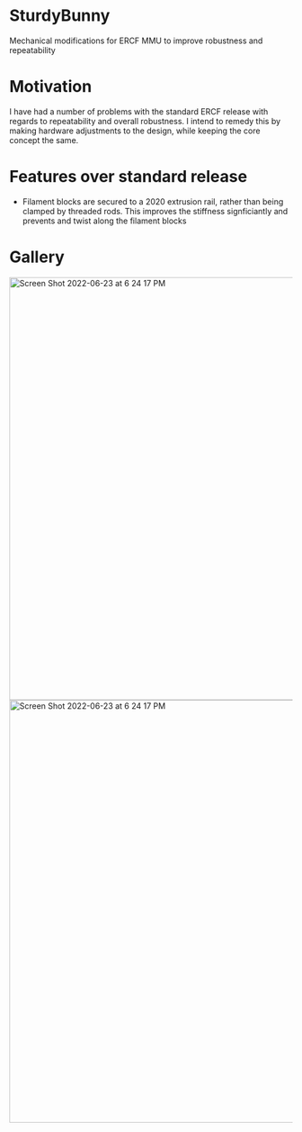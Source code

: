 # SturdyBunny
Mechanical modifications for ERCF MMU to improve robustness and repeatability

# Motivation
I have had a number of problems with the standard ERCF release with regards to repeatability and overall robustness. I intend to remedy this by making hardware adjustments to the design, while keeping the core concept the same.

# Features over standard release
- Filament blocks are secured to a 2020 extrusion rail, rather than being clamped by threaded rods. This improves the stiffness signficiantly and prevents and twist along the filament blocks

# Gallery

<img width="751" alt="Screen Shot 2022-06-23 at 6 24 17 PM" src="https://user-images.githubusercontent.com/12782053/219339445-99551fb0-b9c3-44d8-9530-d1575f7b84d0.png">

<img width="751" alt="Screen Shot 2022-06-23 at 6 24 17 PM" src="https://user-images.githubusercontent.com/12782053/219339421-af12978a-4316-4073-a3a8-409226749ea3.png">


